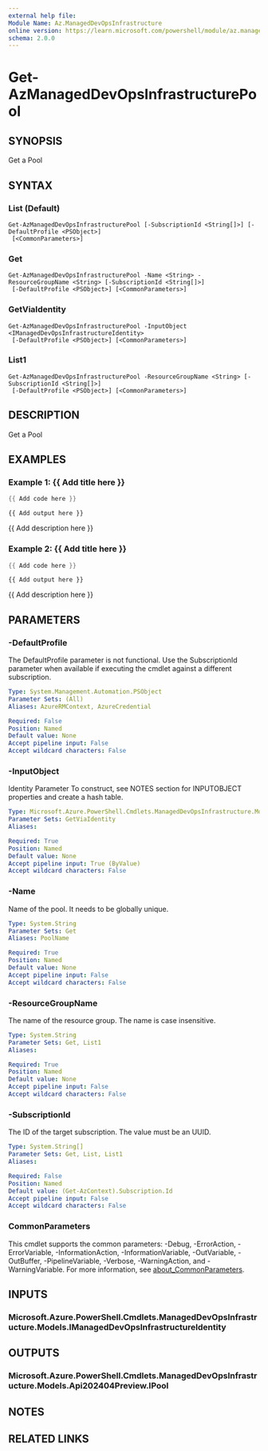 ```yaml
---
external help file:
Module Name: Az.ManagedDevOpsInfrastructure
online version: https://learn.microsoft.com/powershell/module/az.manageddevopsinfrastructure/get-azmanageddevopsinfrastructurepool
schema: 2.0.0
---
```


# Get-AzManagedDevOpsInfrastructurePool

## SYNOPSIS
Get a Pool

## SYNTAX

### List (Default)
```
Get-AzManagedDevOpsInfrastructurePool [-SubscriptionId <String[]>] [-DefaultProfile <PSObject>]
 [<CommonParameters>]
```

### Get
```
Get-AzManagedDevOpsInfrastructurePool -Name <String> -ResourceGroupName <String> [-SubscriptionId <String[]>]
 [-DefaultProfile <PSObject>] [<CommonParameters>]
```

### GetViaIdentity
```
Get-AzManagedDevOpsInfrastructurePool -InputObject <IManagedDevOpsInfrastructureIdentity>
 [-DefaultProfile <PSObject>] [<CommonParameters>]
```

### List1
```
Get-AzManagedDevOpsInfrastructurePool -ResourceGroupName <String> [-SubscriptionId <String[]>]
 [-DefaultProfile <PSObject>] [<CommonParameters>]
```

## DESCRIPTION
Get a Pool

## EXAMPLES

### Example 1: {{ Add title here }}
```powershell
{{ Add code here }}
```

```output
{{ Add output here }}
```

{{ Add description here }}

### Example 2: {{ Add title here }}
```powershell
{{ Add code here }}
```

```output
{{ Add output here }}
```

{{ Add description here }}

## PARAMETERS

### -DefaultProfile
The DefaultProfile parameter is not functional.
Use the SubscriptionId parameter when available if executing the cmdlet against a different subscription.

```yaml
Type: System.Management.Automation.PSObject
Parameter Sets: (All)
Aliases: AzureRMContext, AzureCredential

Required: False
Position: Named
Default value: None
Accept pipeline input: False
Accept wildcard characters: False
```

### -InputObject
Identity Parameter
To construct, see NOTES section for INPUTOBJECT properties and create a hash table.

```yaml
Type: Microsoft.Azure.PowerShell.Cmdlets.ManagedDevOpsInfrastructure.Models.IManagedDevOpsInfrastructureIdentity
Parameter Sets: GetViaIdentity
Aliases:

Required: True
Position: Named
Default value: None
Accept pipeline input: True (ByValue)
Accept wildcard characters: False
```

### -Name
Name of the pool.
It needs to be globally unique.

```yaml
Type: System.String
Parameter Sets: Get
Aliases: PoolName

Required: True
Position: Named
Default value: None
Accept pipeline input: False
Accept wildcard characters: False
```

### -ResourceGroupName
The name of the resource group.
The name is case insensitive.

```yaml
Type: System.String
Parameter Sets: Get, List1
Aliases:

Required: True
Position: Named
Default value: None
Accept pipeline input: False
Accept wildcard characters: False
```

### -SubscriptionId
The ID of the target subscription.
The value must be an UUID.

```yaml
Type: System.String[]
Parameter Sets: Get, List, List1
Aliases:

Required: False
Position: Named
Default value: (Get-AzContext).Subscription.Id
Accept pipeline input: False
Accept wildcard characters: False
```

### CommonParameters
This cmdlet supports the common parameters: -Debug, -ErrorAction, -ErrorVariable, -InformationAction, -InformationVariable, -OutVariable, -OutBuffer, -PipelineVariable, -Verbose, -WarningAction, and -WarningVariable. For more information, see [about_CommonParameters](http://go.microsoft.com/fwlink/?LinkID=113216).

## INPUTS

### Microsoft.Azure.PowerShell.Cmdlets.ManagedDevOpsInfrastructure.Models.IManagedDevOpsInfrastructureIdentity

## OUTPUTS

### Microsoft.Azure.PowerShell.Cmdlets.ManagedDevOpsInfrastructure.Models.Api202404Preview.IPool

## NOTES

## RELATED LINKS

